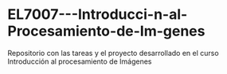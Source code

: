 # EL7007---Introducci-n-al-Procesamiento-de-Im-genes

Repositorio con las tareas y el proyecto desarrollado en el curso Introducción al procesamiento de Imágenes
